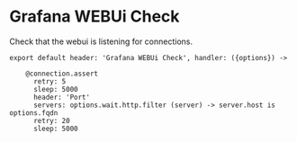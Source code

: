 
# Grafana WEBUi Check
Check that the webui is listening for connections.

    export default header: 'Grafana WEBUi Check', handler: ({options}) ->
      
        @connection.assert
          retry: 5
          sleep: 5000
          header: 'Port'
          servers: options.wait.http.filter (server) -> server.host is options.fqdn
          retry: 20
          sleep: 5000
                
        
